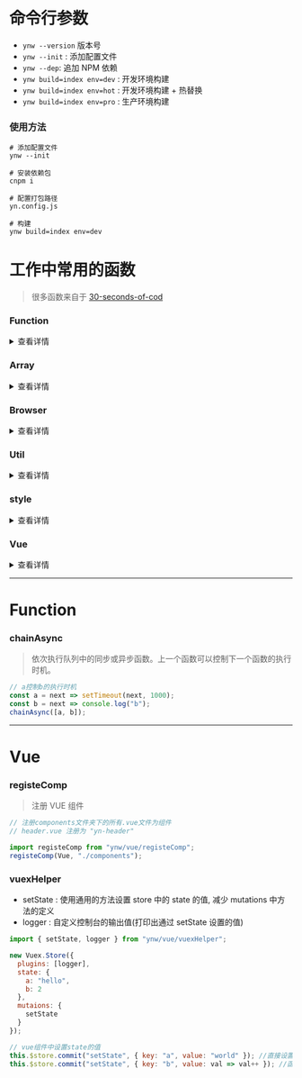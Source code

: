 # 命令行参数

* `ynw --version` 版本号
* `ynw --init` : 添加配置文件
* `ynw --dep`: 追加 NPM 依赖
* `ynw build=index env=dev` : 开发环境构建
* `ynw build=index env=hot` : 开发环境构建 + 热替换
* `ynw build=index env=pro` : 生产环境构建

### 使用方法

```shell
# 添加配置文件
ynw --init

# 安装依赖包
cnpm i

# 配置打包路径
yn.config.js

# 构建
ynw build=index env=dev
```

# 工作中常用的函数

> 很多函数来自于 [30-seconds-of-cod](https://github.com/Chalarangelo/30-seconds-of-code)

### Function

<details>
<summary>查看详情</summary>

* [`chainAsync`](#chainAsync)
* [`compose`](#compose)
* [`composeRight`](#composeRight)
* [`koa-compose`](#koa-compose)
* [`pipeAsync`](#pipeAsync)

</details>

### Array

<details>
<summary>查看详情</summary>

* [`differenceBy`](#differenceby)

</details>

### Browser

<details>
<summary>查看详情</summary>

* [`uuid`](#uuid)
* [`createEventHub`](#createEventHub)
* [`element`](#element)
* [`runInRaf`](#runInRaf)
* [`runInWorker`](#runInWorker)

</details>

### Util

<details>
<summary>查看详情</summary>

* [`registe`](#registe)
* [`httpPost`](#httppost)

</details>

### style

<details>
<summary>查看详情</summary>

* `reset.css`

</details>

### Vue

<details>
<summary>查看详情</summary>

* [`registeComp`](#registeComp)
* [`vuexHelper`](#vuexHelper)

</details>

---

# Function

### chainAsync

> 依次执行队列中的同步或异步函数。上一个函数可以控制下一个函数的执行时机。

```js
// a控制b的执行时机
const a = next => setTimeout(next, 1000);
const b = next => console.log("b");
chainAsync([a, b]);
```

---

# Vue

### registeComp

> 注册 VUE 组件

```js
// 注册components文件夹下的所有.vue文件为组件
// header.vue 注册为 "yn-header"

import registeComp from "ynw/vue/registeComp";
registeComp(Vue, "./components");
```

### vuexHelper

* setState : 使用通用的方法设置 store 中的 state 的值, 减少 mutations 中方法的定义
* logger : 自定义控制台的输出值(打印出通过 setState 设置的值)

```js
import { setState, logger } from "ynw/vue/vuexHelper";

new Vuex.Store({
  plugins: [logger],
  state: {
    a: "hello",
    b: 2
  },
  mutaions: {
    setState
  }
});

// vue组件中设置state的值
this.$store.commit("setState", { key: "a", value: "world" }); //直接设置
this.$store.commit("setState", { key: "b", value: val => val++ }); //函数方式
```
